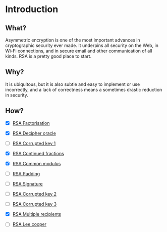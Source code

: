 # Introduction

## What?

Asymmetric encryption is one of the most important advances in cryptographic security ever made. It underpins all security on the Web, in Wi-Fi connections, and in secure email and other communication of all kinds. RSA is a pretty good place to start.

## Why?

It is ubiquitous, but it is also subtle and easy to implement or use incorrectly, and a lack of correctness means a sometimes drastic reduction in security.

## How?

- [x] [RSA Factorisation](factorisation.md)
- [x] [RSA Decipher oracle](oracle.md)
- [ ] [RSA Corrupted key 1](corrupted-key1.md)
- [x] [RSA Continued fractions](fractions.md)
- [x] [RSA Common modulus](modulus.md)
- [ ] [RSA Padding](padding.md)
- [ ] [RSA Signature](signature.md)
- [ ] [RSA Corrupted key 2](corrupted-key2.md)
- [ ] [RSA Corrupted key 3](corrupted-key3.md)
- [x] [RSA Multiple recipients](multiple-recipients.md)
- [ ] [RSA Lee cooper](lee-cooper.md)

